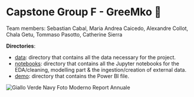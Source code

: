 # Capstone Group F - GreeMko 🌿

Team members: Sebastian Cabal, Maria Andrea Caicedo, Alexandre Collot, Chala Getu, Tommaso Pasotto, Catherine Sierra

**Directories**:
 * [data](data): directory that contains all the data necessary for the project.
 * [notebooks](notebooks): directory that contains all the Jupyter notebooks for the EDA/cleaning, modelling part & the ingestion/creation of external data.
 * [demo](demo): directory that contains the Power BI file.

![Giallo Verde Navy Foto Moderno Report Annuale](https://user-images.githubusercontent.com/97730482/178046052-1a523e99-359f-43bf-9d79-86e1a52c8c18.png)
